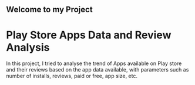 ## Welcome to my Project 
# Play Store Apps Data and Review Analysis

In this project, I tried to analyse the trend of Apps available on Play store and their reviews based on the app data available, with parameters such as number of installs, reviews, 
paid or free, app size, etc.
